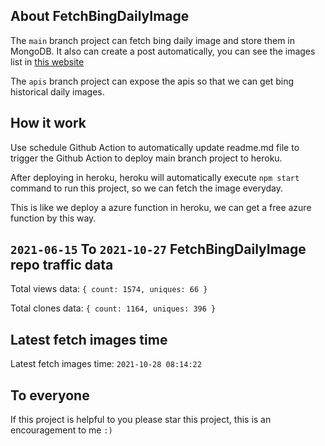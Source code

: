 ## About FetchBingDailyImage

The `main` branch project can fetch bing daily image and store them in MongoDB.
It also can create a post automatically, you can see the images list in [this website](https://oursalbum.netlify.app)

The `apis` branch project can expose the apis so that we can get bing historical daily images.

## How it work

Use schedule Github Action to automatically update readme.md file to trigger the Github Action to deploy main branch project to heroku.

After deploying in heroku, heroku will automatically execute `npm start` command to run this project, so we can fetch the image everyday.

This is like we deploy a azure function in heroku, we can get a free azure function by this way.

## `2021-06-15` To `2021-10-27` FetchBingDailyImage repo traffic data

Total views data: `{ count: 1574, uniques: 66 }`

Total clones data: `{ count: 1164, uniques: 396 }`

## Latest fetch images time

Latest fetch images time: `2021-10-28 08:14:22`

## To everyone

If this project is helpful to you please star this project, this is an encouragement to me `:)`



